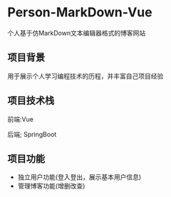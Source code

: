 # Person-MarkDown-Vue
个人基于仿MarkDown文本编辑器格式的博客网站

## 项目背景
用于展示个人学习编程技术的历程，并丰富自己项目经验

## 项目技术栈
前端:Vue

后端; SpringBoot

## 项目功能
- 独立用户功能(登入登出，展示基本用户信息)
- 管理博客功能(增删改查)




